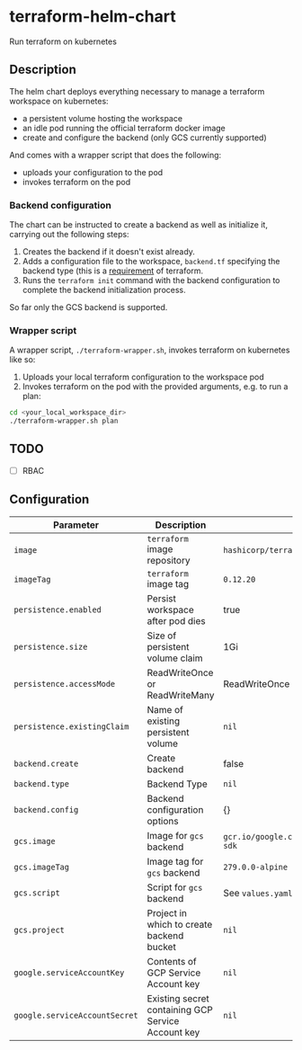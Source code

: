 # terraform-helm-chart
Run terraform on kubernetes

## Description

The helm chart deploys everything necessary to manage a terraform workspace on kubernetes:

* a persistent volume hosting the workspace
* an idle pod running the official terraform docker image
* create and configure the backend (only GCS currently supported)

And comes with a wrapper script that does the following:

* uploads your configuration to the pod
* invokes terraform on the pod

### Backend configuration

The chart can be instructed to create a backend as well as initialize it, carrying out the following steps:

1. Creates the backend if it doesn't exist already.
2. Adds a configuration file to the workspace, `backend.tf` specifying the backend type (this is a [requirement](https://www.terraform.io/docs/backends/config.html) of terraform.
3. Runs the `terraform init` command with the backend configuration to complete the backend initialization process.

So far only the GCS backend is supported.

### Wrapper script

A wrapper script, `./terraform-wrapper.sh`, invokes terraform on kubernetes like so:

1. Uploads your local terraform configuration to the workspace pod
2. Invokes terraform on the pod with the provided arguments, e.g. to run a plan:

```bash
cd <your_local_workspace_dir>
./terraform-wrapper.sh plan
```

## TODO

- [ ] RBAC

## Configuration

| Parameter | Description | Default |
|-|-|-|
| `image` | `terraform` image repository | `hashicorp/terraform` |
| `imageTag` | `terraform` image tag | `0.12.20` |
| `persistence.enabled` | Persist workspace after pod dies | true |
| `persistence.size` | Size of persistent volume claim | 1Gi |
| `persistence.accessMode` | ReadWriteOnce or ReadWriteMany | ReadWriteOnce |
| `persistence.existingClaim` | Name of existing persistent volume | `nil` |
| `backend.create` | Create backend | false |
| `backend.type` | Backend Type | `nil` |
| `backend.config` | Backend configuration options | {} |
| `gcs.image` | Image for `gcs` backend | `gcr.io/google.com/cloudsdktool/cloud-sdk` |
| `gcs.imageTag` | Image tag for `gcs` backend | `279.0.0-alpine` |
| `gcs.script` | Script for `gcs` backend | See `values.yaml` |
| `gcs.project` | Project in which to create backend bucket | `nil` |
| `google.serviceAccountKey` | Contents of GCP Service Account key |  `nil` |
| `google.serviceAccountSecret` | Existing secret containing GCP Service Account key |  `nil` |
